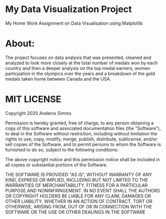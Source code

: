 

# My Data Visualization Project
My Home Work Assignment on Data Visualisation using Matplotlib


# About: 
The project focuses on data analysis that was presented, cleaned and analyzed to look more closely at the total number of medals won by each country and then a deeper analysis on the top medal earners, women particpation in the olympics over the years and a breakdown of the gold medals taken home between Canada and the USA.

# MIT LICENSE
Copyright 2020 Andenis Simms

Permission is hereby granted, free of charge, to any person obtaining a copy of this software and associated documentation files (the "Software"), to deal in the Software without restriction, including without limitation the rights to use, copy, modify, merge, publish, distribute, sublicense, and/or sell copies of the Software, and to permit persons to whom the Software is furnished to do so, subject to the following conditions:

The above copyright notice and this permission notice shall be included in all copies or substantial portions of the Software.

THE SOFTWARE IS PROVIDED "AS IS", WITHOUT WARRANTY OF ANY KIND, EXPRESS OR IMPLIED, INCLUDING BUT NOT LIMITED TO THE WARRANTIES OF MERCHANTABILITY, FITNESS FOR A PARTICULAR PURPOSE AND NONINFRINGEMENT. IN NO EVENT SHALL THE AUTHORS OR COPYRIGHT HOLDERS BE LIABLE FOR ANY CLAIM, DAMAGES OR OTHER LIABILITY, WHETHER IN AN ACTION OF CONTRACT, TORT OR OTHERWISE, ARISING FROM, OUT OF OR IN CONNECTION WITH THE SOFTWARE OR THE USE OR OTHER DEALINGS IN THE SOFTWARE
